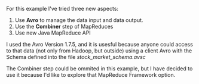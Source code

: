 For this example I've tried three new aspects:

1. Use **Avro** to manage the data input and data output.
2. Use the **Combiner** step of MapReduces
3. Use new Java MapReduce API

I used the Avro Version 1.7.5, and it is usesful because anyone could access to that data (not only from Hadoop, but outside) using a client Avro with the Schema defined into the file *stock_market_schema.avsc*

The Combiner step could be ommited in this example, but I have decided to use it because I'd like to explore that MapReduce Framework option.






